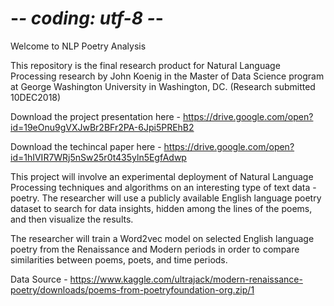 # -*- coding: utf-8 -*-

Welcome to NLP Poetry Analysis

This repository is the final research product for Natural Language Processing research by John Koenig in the Master of Data Science program at George Washington University in Washington, DC. (Research submitted 10DEC2018)

Download the project presentation here - https://drive.google.com/open?id=19eOnu9gVXJwBr2BFr2PA-6Jpi5PREhB2

Download the techincal paper here - https://drive.google.com/open?id=1hIVIR7WRj5nSw25r0t435yln5EgfAdwp


This project will involve an experimental deployment of Natural Language Processing techniques and algorithms on an interesting type of text data - poetry. The researcher will use a publicly available English language poetry dataset to search for data insights, hidden among the lines of the poems, and then visualize the results.

The researcher will train a Word2vec model on selected English language poetry from the Renaissance and Modern periods in order to compare similarities between poems, poets, and time periods.

Data Source - https://www.kaggle.com/ultrajack/modern-renaissance-poetry/downloads/poems-from-poetryfoundation-org.zip/1
